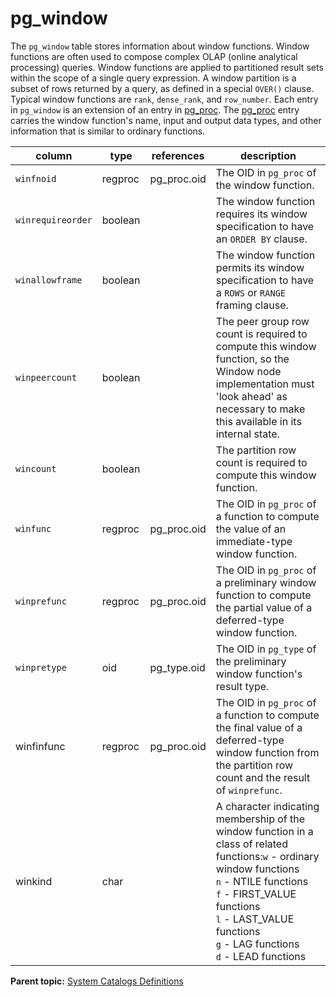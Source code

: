 # pg\_window 

The `pg_window` table stores information about window functions. Window functions are often used to compose complex OLAP \(online analytical processing\) queries. Window functions are applied to partitioned result sets within the scope of a single query expression. A window partition is a subset of rows returned by a query, as defined in a special `OVER()` clause. Typical window functions are `rank`, `dense_rank`, and `row_number`. Each entry in `pg_window` is an extension of an entry in [pg\_proc](pg_proc.html). The [pg\_proc](pg_proc.html) entry carries the window function's name, input and output data types, and other information that is similar to ordinary functions.

|column|type|references|description|
|------|----|----------|-----------|
|`winfnoid`|regproc|pg\_proc.oid|The OID in `pg_proc` of the window function.|
|`winrequireorder`|boolean| |The window function requires its window specification to have an `ORDER BY` clause.|
|`winallowframe`|boolean| |The window function permits its window specification to have a `ROWS` or `RANGE` framing clause.|
|`winpeercount`|boolean| |The peer group row count is required to compute this window function, so the Window node implementation must 'look ahead' as necessary to make this available in its internal state.|
|`wincount`|boolean| |The partition row count is required to compute this window function.|
|`winfunc`|regproc|pg\_proc.oid|The OID in `pg_proc` of a function to compute the value of an immediate-type window function.|
|`winprefunc`|regproc|pg\_proc.oid|The OID in `pg_proc` of a preliminary window function to compute the partial value of a deferred-type window function.|
|`winpretype`|oid|pg\_type.oid|The OID in `pg_type` of the preliminary window function's result type.|
|winfinfunc|regproc|pg\_proc.oid|The OID in `pg_proc` of a function to compute the final value of a deferred-type window function from the partition row count and the result of `winprefunc`.|
|winkind|char| |A character indicating membership of the window function in a class of related functions:`w` - ordinary window functions<br/>`n` - NTILE functions<br/>`f` - FIRST\_VALUE functions<br/>`l` - LAST\_VALUE functions<br/>`g` - LAG functions<br/>`d` - LEAD functions<br/>|

**Parent topic:** [System Catalogs Definitions](../system_catalogs/catalog_ref-html.html)

